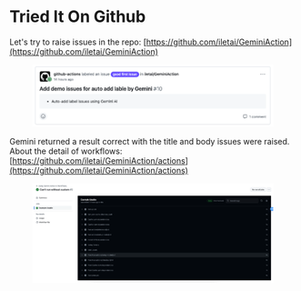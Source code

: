 # Tried It On Github



Let's try to raise issues in the repo: [https://github.com/iletai/GeminiAction](https://github.com/iletai/GeminiAction)

<figure><img src=".gitbook/assets/image (3).png" alt=""><figcaption></figcaption></figure>

Gemini returned a result correct with the title and body issues were raised.\
About the detail of workflows: [https://github.com/iletai/GeminiAction/actions](https://github.com/iletai/GeminiAction/actions)

<figure><img src=".gitbook/assets/image (2).png" alt=""><figcaption></figcaption></figure>
